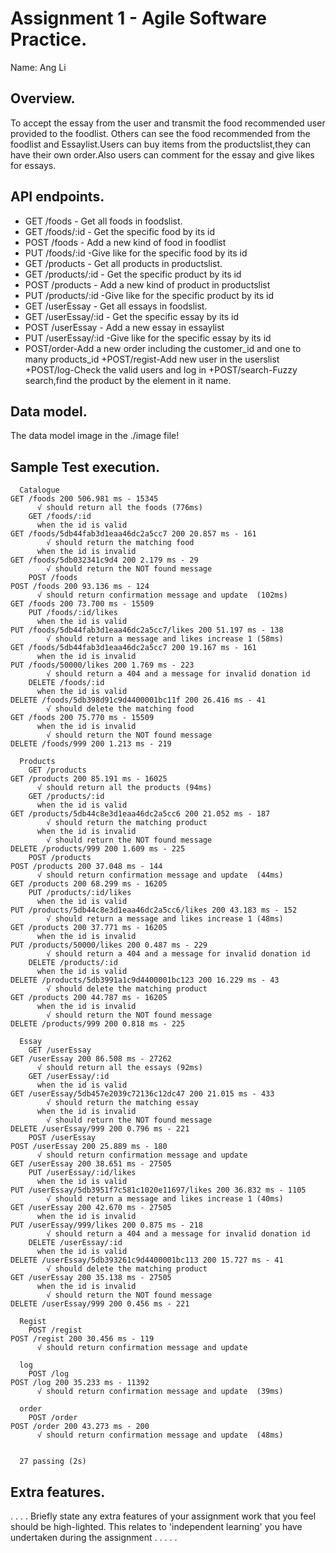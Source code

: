 # Assignment 1 - Agile Software Practice.

Name: Ang Li

## Overview.
To accept the essay  from the user and transmit the food recommended user provided to the foodlist.  Others can see the food recommended from the foodlist and Essaylist.Users can buy items from the productslist,they can have their own order.Also users can comment for the essay and give likes for essays.

## API endpoints. 

 + GET /foods - Get all foods in foodslist.
 + GET /foods/:id - Get the specific food by its id
 + POST /foods - Add a new kind of food in foodlist
 + PUT /foods/:id -Give like for the specific food by its id 
 + GET /products - Get all products in productslist.
 + GET /products/:id - Get the specific product by its id
 + POST /products - Add a new kind of product in productslist
 + PUT /products/:id -Give like for the specific product by its id 
 + GET /userEssay - Get all essays in foodslist.
 + GET /userEssay/:id - Get the specific essay by its id
 + POST /userEssay - Add a new essay in essaylist
 + PUT /userEssay/:id -Give like for the specific essay by its id 
 + POST/order-Add a new order including the customer_id and one to many products_id
 +POST/regist-Add new user in the userslist
 +POST/log-Check the valid users and log in
 +POST/search-Fuzzy search,find the product by the element in it name.
## Data model.

The data model image in the ./image file!


## Sample Test execution.


~~~
  Catalogue
GET /foods 200 506.981 ms - 15345
      √ should return all the foods (776ms)
    GET /foods/:id
      when the id is valid
GET /foods/5db44fab3d1eaa46dc2a5cc7 200 20.857 ms - 161
        √ should return the matching food
      when the id is invalid
GET /foods/5db032341c9d4 200 2.179 ms - 29
        √ should return the NOT found message
    POST /foods
POST /foods 200 93.136 ms - 124
      √ should return confirmation message and update  (102ms)
GET /foods 200 73.700 ms - 15509
    PUT /foods/:id/likes
      when the id is valid
PUT /foods/5db44fab3d1eaa46dc2a5cc7/likes 200 51.197 ms - 138
        √ should return a message and likes increase 1 (58ms)
GET /foods/5db44fab3d1eaa46dc2a5cc7 200 19.167 ms - 161
      when the id is invalid
PUT /foods/50000/likes 200 1.769 ms - 223
        √ should return a 404 and a message for invalid donation id
    DELETE /foods/:id
      when the id is valid
DELETE /foods/5db398d91c9d4400001bc11f 200 26.416 ms - 41
        √ should delete the matching food
GET /foods 200 75.770 ms - 15509
      when the id is invalid
        √ should return the NOT found message
DELETE /foods/999 200 1.213 ms - 219

  Products
    GET /products
GET /products 200 85.191 ms - 16025
      √ should return all the products (94ms)
    GET /products/:id
      when the id is valid
GET /products/5db44c8e3d1eaa46dc2a5cc6 200 21.052 ms - 187
        √ should return the matching product
      when the id is invalid
        √ should return the NOT found message
DELETE /products/999 200 1.609 ms - 225
    POST /products
POST /products 200 37.048 ms - 144
      √ should return confirmation message and update  (44ms)
GET /products 200 68.299 ms - 16205
    PUT /products/:id/likes
      when the id is valid
PUT /products/5db44c8e3d1eaa46dc2a5cc6/likes 200 43.183 ms - 152
        √ should return a message and likes increase 1 (48ms)
GET /products 200 37.771 ms - 16205
      when the id is invalid
PUT /products/50000/likes 200 0.487 ms - 229
        √ should return a 404 and a message for invalid donation id
    DELETE /products/:id
      when the id is valid
DELETE /products/5db3991a1c9d4400001bc123 200 16.229 ms - 43
        √ should delete the matching product
GET /products 200 44.787 ms - 16205
      when the id is invalid
        √ should return the NOT found message
DELETE /products/999 200 0.818 ms - 225

  Essay
    GET /userEssay
GET /userEssay 200 86.508 ms - 27262
      √ should return all the essays (92ms)
    GET /userEssay/:id
      when the id is valid
GET /userEssay/5db457e2039c72136c12dc47 200 21.015 ms - 433
        √ should return the matching essay
      when the id is invalid
        √ should return the NOT found message
DELETE /userEssay/999 200 0.796 ms - 221
    POST /userEssay
POST /userEssay 200 25.889 ms - 180
      √ should return confirmation message and update 
GET /userEssay 200 38.651 ms - 27505
    PUT /userEssay/:id/likes
      when the id is valid
PUT /userEssay/5db3951f7c581c1020e11697/likes 200 36.832 ms - 1105
        √ should return a message and likes increase 1 (40ms)
GET /userEssay 200 42.670 ms - 27505
      when the id is invalid
PUT /userEssay/999/likes 200 0.875 ms - 218
        √ should return a 404 and a message for invalid donation id
    DELETE /userEssay/:id
      when the id is valid
DELETE /userEssay/5db393261c9d4400001bc113 200 15.727 ms - 41
        √ should delete the matching product
GET /userEssay 200 35.138 ms - 27505
      when the id is invalid
        √ should return the NOT found message
DELETE /userEssay/999 200 0.456 ms - 221

  Regist
    POST /regist
POST /regist 200 30.456 ms - 119
      √ should return confirmation message and update 

  log
    POST /log
POST /log 200 35.233 ms - 11392
      √ should return confirmation message and update  (39ms)

  order
    POST /order
POST /order 200 43.273 ms - 200
      √ should return confirmation message and update  (48ms)


  27 passing (2s)
~~~

## Extra features.

. . . . Briefly state any extra features of your assignment work that you feel should be high-lighted. This relates to 'independent learning' you have undertaken during the assignment . . . . .

